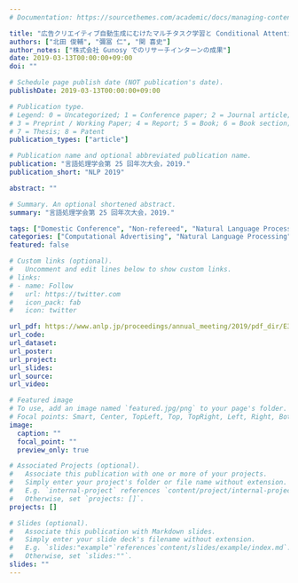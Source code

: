 ```yaml
---
# Documentation: https://sourcethemes.com/academic/docs/managing-content/

title: "広告クリエイティブ自動生成にむけたマルチタスク学習と Conditional Attention による CVR 予測"
authors: ["北田 俊輔", "彌冨 仁", "関 喜史"]
author_notes: ["株式会社 Gunosy でのリサーチインターンの成果"]
date: 2019-03-13T00:00:00+09:00
doi: ""

# Schedule page publish date (NOT publication's date).
publishDate: 2019-03-13T00:00:00+09:00

# Publication type.
# Legend: 0 = Uncategorized; 1 = Conference paper; 2 = Journal article;
# 3 = Preprint / Working Paper; 4 = Report; 5 = Book; 6 = Book section;
# 7 = Thesis; 8 = Patent
publication_types: ["article"]

# Publication name and optional abbreviated publication name.
publication: "言語処理学会第 25 回年次大会，2019."
publication_short: "NLP 2019"

abstract: ""

# Summary. An optional shortened abstract.
summary: "言語処理学会第 25 回年次大会，2019."

tags: ["Domestic Conference", "Non-refereed", "Natural Language Processing", "Computational Advertising", "ANLP", "Gunosy"]
categories: ["Computational Advertising", "Natural Language Processing"]
featured: false

# Custom links (optional).
#   Uncomment and edit lines below to show custom links.
# links:
# - name: Follow
#   url: https://twitter.com
#   icon_pack: fab
#   icon: twitter

url_pdf: https://www.anlp.jp/proceedings/annual_meeting/2019/pdf_dir/E3-3.pdf
url_code:
url_dataset:
url_poster:
url_project:
url_slides:
url_source:
url_video:

# Featured image
# To use, add an image named `featured.jpg/png` to your page's folder. 
# Focal points: Smart, Center, TopLeft, Top, TopRight, Left, Right, BottomLeft, Bottom, BottomRight.
image:
  caption: ""
  focal_point: ""
  preview_only: true

# Associated Projects (optional).
#   Associate this publication with one or more of your projects.
#   Simply enter your project's folder or file name without extension.
#   E.g. `internal-project` references `content/project/internal-project/index.md`.
#   Otherwise, set `projects: []`.
projects: []

# Slides (optional).
#   Associate this publication with Markdown slides.
#   Simply enter your slide deck's filename without extension.
#   E.g. `slides:"example"`references`content/slides/example/index.md`.
#   Otherwise, set `slides:""`.
slides: ""
---
```

